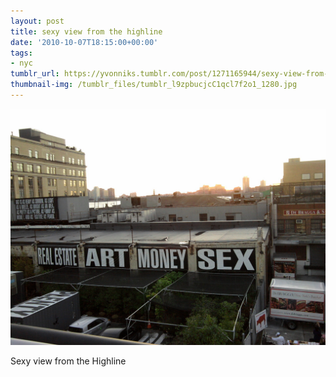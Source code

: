 ```yaml
---
layout: post
title: sexy view from the highline
date: '2010-10-07T18:15:00+00:00'
tags:
- nyc
tumblr_url: https://yvonniks.tumblr.com/post/1271165944/sexy-view-from-the-highline
thumbnail-img: /tumblr_files/tumblr_l9zpbucjcC1qcl7f2o1_1280.jpg
---
```

 ![](/tumblr_files/tumblr_l9zpbucjcC1qcl7f2o1_1280.jpg)  

Sexy view from the Highline
